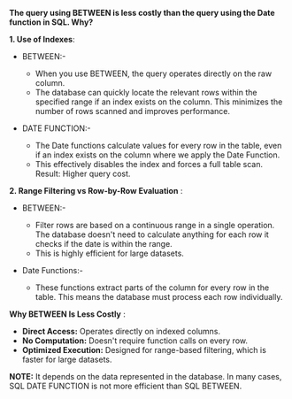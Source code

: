 **The query using BETWEEN is less costly than the query using the Date function in SQL. Why?** 

**1. Use of Indexes**:

- BETWEEN:-
   - When you use BETWEEN, the query operates directly on the raw column.
   - The database can quickly locate the relevant rows within the specified range if an index exists on the column. This 
     minimizes the number of rows scanned and improves performance.

- DATE FUNCTION:- 
  - The Date functions calculate values for every row in the table, even if an index exists on the column where we apply the 
    Date 
    Function.
  - This effectively disables the index and forces a full table scan.
    Result: Higher query cost.

**2. Range Filtering vs Row-by-Row Evaluation** :

- BETWEEN:-
  - Filter rows are based on a continuous range in a single operation. The database doesn't need to calculate anything for 
    each 
    row it checks if the date is within the range.
  - This is highly efficient for large datasets.

- Date Functions:-
  - These functions extract parts of the column for every row in the table. This means the database must process each row 
    individually.

**Why BETWEEN Is Less Costly** :
- **Direct Access:** Operates directly on indexed columns.
- **No Computation:** Doesn't require function calls on every row.
- **Optimized Execution:** Designed for range-based filtering, which is faster for large datasets.

**NOTE:** It depends on the data represented in the database. In many cases, SQL DATE FUNCTION is not more efficient than SQL BETWEEN.

    




